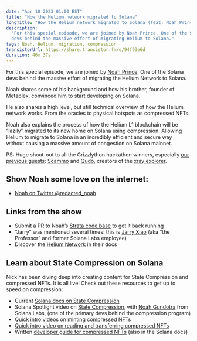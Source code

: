 ```yaml
---
date: "Apr 10 2023 01:00 EST"
title: "How the Helium network migrated to Solana"
longTitle: "How the Helium network migrated to Solana (feat. Noah Prince)"
description:
  "For this special episode, we are joined by Noah Prince. One of the Solana
  devs behind the massive effort of migrating Helium to Solana."
tags: Noah, Helium, migration, compression
transistorUrl: https://share.transistor.fm/e/94f93e6d
duration: 46m 37s
---
```


For this special episode, we are joined by
[Noah Prince](https://twitter.com/redacted_noah). One of the Solana devs behind
the massive effort of migrating the Helium Network to Solana.

Noah shares some of his background and how his brother, founder of Metaplex,
convinced him to start developing on Solana.

He also shares a high level, but still technical overview of how the Helium
network works. From the oracles to physical hotspots as compressed NFTs.

Noah also explains the process of how the Helium L1 blockchain will be “lazily”
migrated to its new home on Solana using compression. Allowing Helium to migrate
to Solana in an incredibly efficient and secure way without causing a massive
amount of congestion on Solana mainnet.

PS: Huge shout-out to all the Grizzlython hackathon winners, especially
[our previous guests](/podcast/10): [Scammo](https://twitter.com/scammo_) and
[Qudo](https://twitter.com/_qudo), creators of the
[xray explorer](https://xray.helius.xyz/).

## Show Noah some love on the internet:

- [Noah on Twitter @redacted_noah](https://twitter.com/redacted_noah)

## Links from the show

- Submit a PR to Noah’s
  [Strata code base](https://github.com/StrataFoundation/strata) to get it back
  running
- “Jarry” was mentioned several times: this is
  [Jarry Xiao](https://twitter.com/jarxiao) (aka “the Professor” and former
  Solana Labs employee)
- Discover the [Helium Network](https://docs.helium.com/) in their docs

## Learn about State Compression on Solana

Nick has been diving deep into creating content for State Compression and
compressed NFTs. It is all live! Check out these resources to get up to speed on
compression:

- Current
  [Solana docs on State Compression](https://edge.docs.solana.com/learn/state-compression)
- Solana Spotlight video on
  [State Compression](https://www.youtube.com/watch?v=W4xm4kuXwQk), with
  [Noah Gundotra](https://twitter.com/ngundotra) from Solana Labs, (one of the
  primary devs behind the compression program)
- [Quick intro videos on minting compressed NFTs](https://www.youtube.com/watch?v=A_U1Nd41vPc&t=15s)
- [Quick intro video on reading and transferring compressed NFTs](https://www.youtube.com/watch?v=FOO5eT7K_e4)
- Written
  [developer guide for compressed NFTs](https://edge.docs.solana.com/developing/guides/compressed-nfts)
  (also in the Solana docs)
